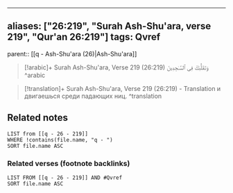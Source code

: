 
---
aliases: ["26:219", "Surah Ash-Shu'ara, verse 219", "Qur'an 26:219"]
tags: Qvref
---

parent:: [[q - Ash-Shu'ara (26)|Ash-Shu'ara]]

> [!arabic]+ Surah Ash-Shu'ara, Verse 219 (26:219)
> <span class="quran-arabic">وَتَقَلُّبَكَ فِى ٱلسَّـٰجِدِينَ</span>
^arabic

> [!translation]+ Surah Ash-Shu'ara, Verse 219 (26:219) - Translation
> и двигаешься среди падающих ниц.
^translation



## Related notes
```dataview
LIST from [[q - 26 - 219]]
WHERE !contains(file.name, "q - ")
SORT file.name ASC
```

### Related verses (footnote backlinks)
```dataview
LIST FROM [[q - 26 - 219]] AND #Qvref
SORT file.name ASC
```

